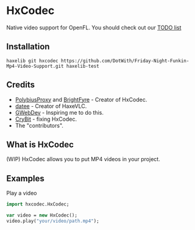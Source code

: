 # HxCodec

Native video support for OpenFL.
You should check out our [TODO list](https://github.com/brightfyregit/Friday-Night-Funkin-Mp4-Video-Support/projects/1)

## Installation
`haxelib git hxcodec https://github.com/DotWith/Friday-Night-Funkin-Mp4-Video-Support.git haxelib-test`

## Credits

- [PolybiusProxy](https://github.com/polybiusproxy) and [BrightFyre](https://github.com/brightfyregit) - Creator of HxCodec.
- [datee](https://github.com/datee) - Creator of HaxeVLC.
- [GWebDev](https://github.com/GrowtopiaFli) - Inspiring me to do this.
- [CryBit](https://github.com/CryBitDev) - fixing HxCodec.
- The "contributors".

## What is HxCodec

(WIP)
HxCodec allows you to put MP4 videos in your project.

## Examples

Play a video
```hx
import hxcodec.HxCodec;
```

```hx
var video = new HxCodec();
video.play("your/video/path.mp4");
```
